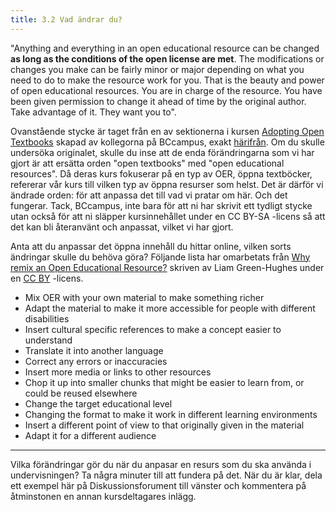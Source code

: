 ```yaml
---
title: 3.2 Vad ändrar du?
---
```


"Anything and everything in an open educational resource can be changed **as long as the conditions of the open license are met**. The modifications or changes you make can be fairly minor or major depending on what you need to do to make the resource work for you. That is the beauty and power of open educational resources. You are in charge of the resource. You have been given permission to change it ahead of time by the original author. Take advantage of it. They want you to".

Ovanstående stycke är taget från en av sektionerna i kursen [Adopting Open Textbooks][1] skapad av kollegorna på BCcampus, exakt  [härifrån][2]. Om du skulle undersöka originalet, skulle du inse att de enda förändringarna som vi har gjort är att ersätta orden  "open textbooks" med "open educational resources".  Då deras kurs fokuserar på en typ av OER, öppna textböcker, refererar vår kurs till vilken typ av öppna resurser som helst. Det är därför vi ändrade orden: för att anpassa det till vad vi pratar om här. Och det fungerar. Tack, BCcampus, inte bara för att ni har skrivit ett tydligt stycke utan också för att ni släpper kursinnehållet under en CC BY-SA -licens så att det kan bli återanvänt och anpassat, vilket vi har gjort. 

Anta att du anpassar det öppna innehåll du hittar online, vilken sorts ändringar skulle du behöva göra? Följande lista har omarbetats från [Why remix an Open Educational Resource?][3] skriven av Liam Green-Hughes under en [CC BY][4] -licens.

 - Mix OER with your own material to make something richer
 - Adapt the material to make it more accessible for people with
   different disabilities
 - Insert cultural specific references to make a concept easier to
   understand
 - Translate it into another language
 - Correct any errors or inaccuracies
 - Insert more media or links to other resources
 - Chop it up	into smaller chunks that might be easier to learn from, or
   could be reused elsewhere
 - Change the target educational level
 - Changing the format to make it work in different learning
   environments
 - Insert a different point of view to that originally given in the
   material
 - Adapt it for a different audience


----------
Vilka förändringar gör du när du anpasar en resurs som du ska använda i undervisningen? Ta några minuter till att fundera på det. När du är klar, dela ett exempel här på Diskussionsforument till vänster och kommentera på åtminstonen en annan kursdeltagares inlägg. 

  [1]: https://courses.p2pu.org/en/courses/2675/adopting-open-textbooks/
  [2]: https://courses.p2pu.org/en/courses/2675/content/5845/
  [3]: http://www.olnet.org/node/68
  [4]: http://creativecommons.org/licenses/by/2.0/uk/
